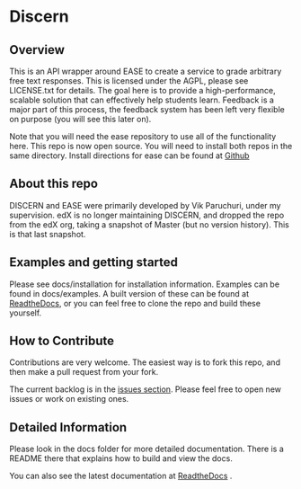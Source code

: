 Discern
====================

Overview
---------------------
This is an API wrapper around EASE to create a service to grade arbitrary free text responses.
This is licensed under the AGPL, please see LICENSE.txt for details.
The goal here is to provide a high-performance, scalable solution that can effectively help students learn.
Feedback is a major part of this process, the feedback system has been left very flexible on purpose (you will see this later on).

Note that you will need the ease repository to use all of the functionality here.  This repo is now open source.  You will need to install both repos in the same directory.  Install directions for ease can be found at [Github](https://github.com/edx/ease)

About this repo
---------------
DISCERN and EASE were primarily developed by Vik Paruchuri, under my supervision. edX is no longer maintaining DISCERN, and dropped the repo from the edX org, taking a snapshot of Master (but no version history). This is that last snapshot.

Examples and getting started
-----------------------
Please see docs/installation for installation information.  Examples can be found in docs/examples.  A built version of these can be found at [ReadtheDocs](http://discern.readthedocs.org/en/latest/), or you can feel free to clone the repo and build these yourself.

How to Contribute
-----------------
Contributions are very welcome. The easiest way is to fork this repo, and then
make a pull request from your fork. 


The current backlog is in the [issues section](http://github.com/edx/discern/issues?labels=&page=1&state=open).
Please feel free to open new issues or work on existing ones.

Detailed Information
-------------------------
Please look in the docs folder for more detailed documentation.  There is a README there that explains how to build
and view the docs.

You can also see the latest documentation at [ReadtheDocs](http://discern.readthedocs.org/en/latest/) .